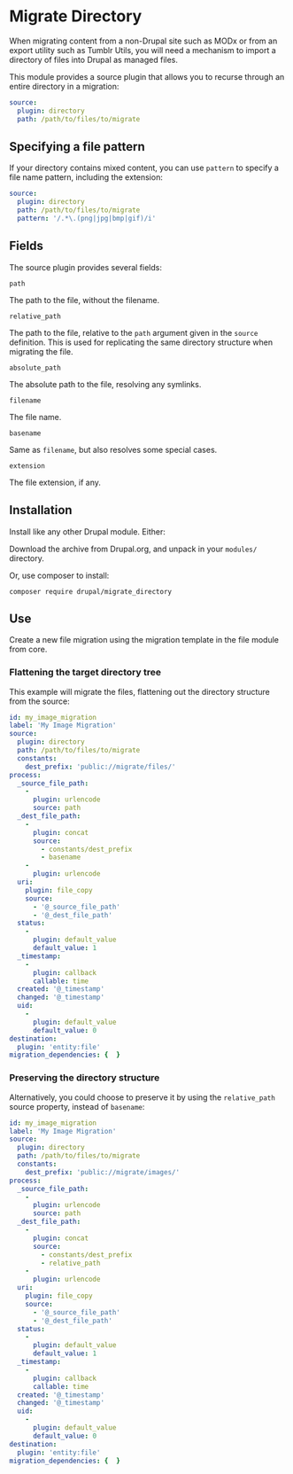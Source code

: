 # Migrate Directory

When migrating content from a non-Drupal site such as MODx or from an export utility such as Tumblr Utils, you will need a mechanism to import a directory of files into Drupal as managed files.

This module provides a source plugin that allows you to recurse through an entire directory in a migration:
 
```yaml
source:
  plugin: directory
  path: /path/to/files/to/migrate
```

## Specifying a file pattern

If your directory contains mixed content, you can use `pattern` to specify a file name pattern, including the extension:

```yaml
source:
  plugin: directory
  path: /path/to/files/to/migrate
  pattern: '/.*\.(png|jpg|bmp|gif)/i'
```

## Fields

The source plugin provides several fields:

`path`

The path to the file, without the filename.

`relative_path`

The path to the file, relative to the `path` argument given in the `source` definition. This is used for replicating the same directory structure when migrating the file.

`absolute_path`
 
The absolute path to the file, resolving any symlinks.

`filename`
 
The file name.

`basename`
 
Same as `filename`, but also resolves some special cases.
 
`extension`
 
The file extension, if any. 

## Installation

Install like any other Drupal module. Either:

Download the archive from Drupal.org, and unpack in your `modules/` directory.

Or, use composer to install:

```shell
composer require drupal/migrate_directory
```

## Use

Create a new file migration using the migration template in the file module from core.

### Flattening the target directory tree

This example will migrate the files, flattening out the directory structure from the source:

```yaml
id: my_image_migration
label: 'My Image Migration'
source:
  plugin: directory
  path: /path/to/files/to/migrate
  constants:
    dest_prefix: 'public://migrate/files/'
process:
  _source_file_path:
    -
      plugin: urlencode
      source: path
  _dest_file_path:
    -
      plugin: concat
      source:
        - constants/dest_prefix
        - basename
    -
      plugin: urlencode
  uri:
    plugin: file_copy
    source:
      - '@_source_file_path'
      - '@_dest_file_path'
  status:
    -
      plugin: default_value
      default_value: 1
  _timestamp:
    -
      plugin: callback
      callable: time
  created: '@_timestamp'
  changed: '@_timestamp'
  uid:
    -
      plugin: default_value
      default_value: 0
destination:
  plugin: 'entity:file'
migration_dependencies: {  }

```

### Preserving the directory structure

Alternatively, you could choose to preserve it by using the `relative_path` source property, instead of `basename`:

```yaml
id: my_image_migration
label: 'My Image Migration'
source:
  plugin: directory
  path: /path/to/files/to/migrate
  constants:
    dest_prefix: 'public://migrate/images/'
process:
  _source_file_path:
    -
      plugin: urlencode
      source: path
  _dest_file_path:
    -
      plugin: concat
      source:
        - constants/dest_prefix
        - relative_path
    -
      plugin: urlencode
  uri:
    plugin: file_copy
    source:
      - '@_source_file_path'
      - '@_dest_file_path'
  status:
    -
      plugin: default_value
      default_value: 1
  _timestamp:
    -
      plugin: callback
      callable: time
  created: '@_timestamp'
  changed: '@_timestamp'
  uid:
    -
      plugin: default_value
      default_value: 0
destination:
  plugin: 'entity:file'
migration_dependencies: {  }
```

